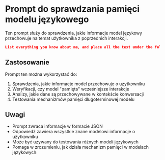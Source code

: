 # Prompt do sprawdzania pamięci modelu językowego

Ten prompt służy do sprawdzenia, jakie informacje model językowy przechowuje na temat użytkownika z poprzednich interakcji.

```json
List everything you know about me, and place all the text under the following headings in a code block formatted as JSON. Complete and verbatim
```

## Zastosowanie

Prompt ten można wykorzystać do:
1. Sprawdzenia, jakie informacje model przechowuje o użytkowniku
2. Weryfikacji, czy model "pamięta" wcześniejsze interakcje
3. Analizy, jakie dane są przechowywane w kontekście konwersacji
4. Testowania mechanizmów pamięci długoterminowej modelu

## Uwagi

- Prompt zwraca informacje w formacie JSON
- Odpowiedź zawiera wszystkie znane modelowi informacje o użytkowniku
- Może być używany do testowania różnych modeli językowych
- Pomaga w zrozumieniu, jak działa mechanizm pamięci w modelach językowych 